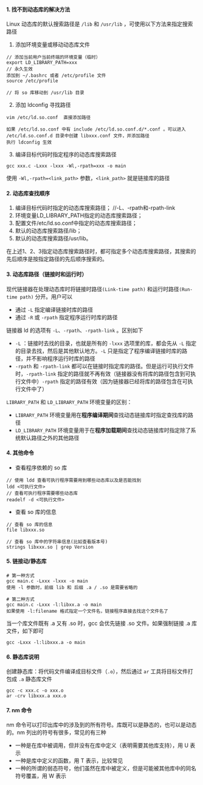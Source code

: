 #### 1. 找不到动态库的解决方法

Linux 动态库的默认搜索路径是 `/lib` 和 `/usr/lib` ，可使用以下方法来指定搜索路径

1. 添加环境变量或移动动态库文件

```
// 添加当前用户当前终端的环境变量（临时）
export LD_LIBRARY_PATH=xxx 
// 永久生效
添加到 ~/.bashrc 或者 /etc/profile 文件 
source /etc/profile 

// 将 so 库移动到 /usr/lib 目录
```

2. 添加 ldconfig 寻找路径

```
vim /etc/ld.so.conf  直接添加路径

如果 /etc/ld.so.conf 中有 include /etc/ld.so.conf.d/*.conf 。可以进入 /etc/ld.so.conf.d 目录中创建 libxxx.conf 文件，并添加路径
执行 ldconfig 生效
```

3. 编译目标代码时指定程序的动态库搜索路径

```
gcc xxx.c -Lxxx -lxxx -Wl,-rpath=xxx -o main 
```

使用 `-Wl,-rpath=<link_path>` 参数，`<link_path>` 就是链接库的路径

#### 2. 动态库查找顺序

1. 编译目标代码时指定的动态库搜索路径； //-L、-rpath和-rpath-link
2. 环境变量LD_LIBRARY_PATH指定的动态库搜索路径；
3. 配置文件/etc/ld.so.conf中指定的动态库搜索路径；
4. 默认的动态库搜索路径/lib；
5. 默认的动态库搜索路径/usr/lib。

在上述1、2、3指定动态库搜索路径时，都可指定多个动态库搜索路径，其搜索的先后顺序是按指定路径的先后顺序搜索的。

#### 3. 动态库路径（链接时和运行时）

现代链接器在处理动态库时将链接时路径`(Link-time path)` 和运行时路径`(Run-time path)` 分开。用户可以

- 通过 `-L` 指定编译链接时库的路径
- 通过 `-R` 或 `-rpath` 指定程序运行时库的路径

链接器 ld 的选项有 `-L`、`-rpath`、`-rpath-link` 。区别如下

-  `-L` ：链接时去找的目录，也就是所有的 `-lxxx` 选项里的库，都会先从 `-L` 指定的目录去找，然后是其他默认地方。`-L` 只是指定了程序编译链接时库的路径，并不影响程序运行时库的路径
- `-rpath` 和 `-rpath-link` 都可以在链接时指定库的路径。但是运行可执行文件时，`-rpath-link` 指定的路径就不再有效（链接器没有将库的路径包含到可执行文件中）`-rpath` 指定的路径有效（因为链接器已经将库的路径包含在可执行文件中了）

`LIBRARY_PATH` 和 `LD_LIBRARY_PATH` 环境变量的区别：

- `LIBRARY_PATH` 环境变量用在**程序编译期间**查找动态链接库时指定查找库的路径
- `LD_LIBRARY_PATH` 环境变量用于在**程序加载期间**查找动态链接库时指定除了系统默认路径之外的其他路径

#### 4. 其他命令

- 查看程序依赖的 so 库

```
// 使用 ldd 查看可执行程序需要用到哪些动态库以及是否能找到
ldd <可执行文件>
// 查看可执行程序需要哪些动态库
readelf -d <可执行文件>
```

- 查看 so 库的信息

```
// 查看 so 库的信息
file libxxx.so

// 查看 so 库中的字符串信息(比如查看版本号)
strings libxxx.so | grep Version
```

#### 5. 链接动/静态库

```
# 第一种方式
gcc main.c -Lxxx -lxxx -o main
使用 -l 参数时，前缀 lib 和 后缀 .a / .so 是需要省略的

# 第二种方式
gcc main.c -Lxxx -l:libxx.a -o main
如果使用 -l:filename 格式指定一个文件名，链接程序直接去找这个文件名了
```

当一个库文件既有 .a 又有 .so 时，gcc 会优先链接 .so 文件。如果强制链接 .a 库文件，如下即可

```
gcc -Lxxx -l:libxxx.a -o main
```

#### 6. 静态库说明

创建静态库：将代码文件编译成目标文件（`.o`），然后通过 `ar` 工具将目标文件打包成 `.a` 静态库文件

```
gcc -c xxx.c -o xxx.o 
ar -crv libxxx.a xxx.o 
```

#### 7. nm 命令

nm 命令可以打印出库中的涉及到的所有符号。库既可以是静态的，也可以是动态的。nm 列出的符号有很多，常见的有三种

- 一种是在库中被调用，但并没有在库中定义（表明需要其他库支持），用 U 表示
- 一种是库中定义的函数，用 T 表示，比较常见
- 一种的所谓的弱态符号，他们虽然在库中被定义，但是可能被其他库中的同名符号覆盖，用 W 表示




